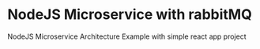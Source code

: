 # NodeJS Microservice with rabbitMQ
NodeJS Microservice Architecture Example with simple react app project


